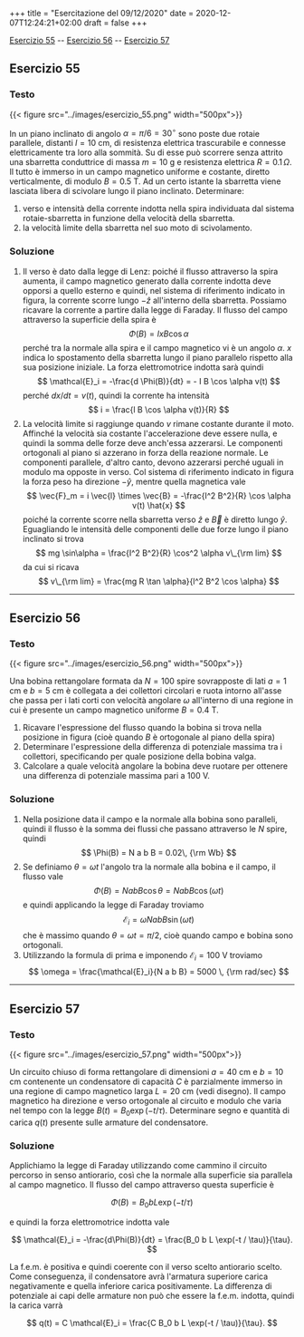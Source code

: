 +++
title = "Esercitazione del 09/12/2020"
date = 2020-12-07T12:24:21+02:00
draft = false
+++

[Esercizio 55](#esercizio-55) -- [Esercizio 56](#esercizio-56) -- [Esercizio 57](#esercizio-57)

## Esercizio 55 

### Testo

{{< figure src="../images/esercizio_55.png" width="500px">}}

In un piano inclinato di angolo $\alpha=\pi / 6 = 30^\circ$ sono poste due rotaie parallele, distanti $l=10$ cm, di resistenza elettrica trascurabile e connesse elettricamente tra loro alla sommità. Su di esse può scorrere senza attrito una sbarretta conduttrice di massa $m=10$ g e resistenza elettrica $R=0.1\, \Omega$. Il tutto è immerso in un campo magnetico uniforme e costante, diretto verticalmente, di modulo $B=0.5$ T. Ad un certo istante la sbarretta viene lasciata libera di scivolare lungo il piano inclinato. Determinare:

1. verso e intensità della corrente indotta nella spira individuata dal sistema rotaie-sbarretta in funzione della velocità della sbarretta.
2. la velocità limite della sbarretta nel suo moto di scivolamento.

### Soluzione

1. Il verso è dato dalla legge di Lenz: poiché il flusso attraverso la spira aumenta, il campo magnetico generato dalla corrente indotta deve opporsi a quello esterno e quindi, nel sistema di riferimento indicato in figura, la corrente scorre lungo $-\hat{z}$ all'interno della sbarretta. Possiamo ricavare la corrente a partire dalla legge di Faraday. Il flusso del campo attraverso la superficie della spira è
$$
\Phi(B) = l x B \cos \alpha
$$
perché tra la normale alla spira e il campo magnetico vi è un angolo $\alpha$. $x$ indica lo spostamento della sbarretta lungo il piano parallelo rispetto alla sua posizione iniziale. La forza elettromotrice indotta sarà quindi
$$
\mathcal{E}_i = -\frac{d \Phi(B)}{dt} = - I B \cos \alpha v(t)
$$
perché $dx / dt = v(t)$, quindi la corrente ha intensità
$$
i = \frac{l B \cos \alpha v(t)}{R}
$$
2. La velocità limite si raggiunge quando $v$ rimane costante durante il moto. Affinché la velocità sia costante l'accelerazione deve essere nulla, e quindi la somma delle forze deve anch'essa azzerarsi. Le componenti ortogonali al piano si azzerano in forza della reazione normale. Le componenti parallele, d'altro canto, devono azzerarsi perché uguali in modulo ma opposte in verso. Col sistema di riferimento indicato in figura la forza peso ha direzione $-\hat{y}$, mentre quella magnetica vale 
$$
\vec{F}_m = i \vec{l} \times \vec{B} = -\frac{I^2 B^2}{R} \cos \alpha v(t) \hat{x}
$$
poiché la corrente scorre nella sbarretta verso $\hat{z}$ e $\vec{B}$ è diretto lungo $\hat{y}$. Eguagliando le intensità delle componenti delle due forze lungo il piano inclinato si trova
$$
mg \sin\alpha = \frac{I^2 B^2}{R} \cos^2 \alpha v\_{\rm lim}
$$
da cui si ricava
$$
v\_{\rm lim} = \frac{mg R \tan \alpha}{l^2 B^2 \cos \alpha}
$$

---

## Esercizio 56

### Testo

{{< figure src="../images/esercizio_56.png" width="500px">}}

Una bobina rettangolare formata da $N = 100$ spire sovrapposte di lati $a = 1$ cm e $b = 5$ cm è collegata a dei collettori circolari e ruota intorno all'asse che passa per i lati corti con velocità angolare $\omega$ all'interno di una regione in cui è presente un campo magnetico uniforme $B = 0.4$ T. 

1. Ricavare l'espressione del flusso quando la bobina si trova nella posizione in figura (cioè quando $B$ è ortogonale al piano della spira) 
2. Determinare l'espressione della differenza di potenziale massima tra i collettori, specificando per quale posizione della bobina valga.
3. Calcolare a quale velocità angolare la bobina deve ruotare per ottenere una differenza di potenziale massima pari a 100 V.

### Soluzione

1. Nella posizione data il campo e la normale alla bobina sono paralleli, quindi il flusso è la somma dei flussi che passano attraverso le $N$ spire, quindi
$$
\Phi(B) = N a b B = 0.02\, {\rm Wb}
$$
2. Se definiamo $\theta = \omega t$ l'angolo tra la normale alla bobina e il campo, il flusso vale
$$
\Phi(B) = N a b B \cos \theta = N a b B \cos (\omega t)
$$
e quindi applicando la legge di Faraday troviamo
$$
\mathcal{E}_i = \omega N a b B \sin(\omega t)
$$
che è massimo quando $\theta = \omega t = \pi / 2$, cioè quando campo e bobina sono ortogonali.
3. Utilizzando la formula di prima e imponendo $\mathcal{E}_i = 100$ V troviamo
$$
\omega = \frac{\mathcal{E}_i}{N a b B} = 5000 \, {\rm rad/sec}
$$

---

## Esercizio 57

### Testo

{{< figure src="../images/esercizio_57.png" width="500px">}}

Un circuito chiuso di forma rettangolare di dimensioni $a = 40$ cm e $b = 10$ cm contenente un condensatore di capacità $C$  è parzialmente immerso in una regione di campo magnetico larga $L = 20$ cm (vedi disegno). Il campo magnetico ha direzione e verso ortogonale al circuito e modulo che varia nel tempo con la legge $B(t) = B_0 \exp(-t / \tau)$.  Determinare segno e quantità di carica $q(t)$ presente sulle armature del condensatore.

### Soluzione

Applichiamo la legge di Faraday utilizzando come cammino il circuito percorso in senso antiorario, così che la normale alla superficie sia parallela al campo magnetico. Il flusso del campo attraverso questa superficie è

$$
\Phi(B) = B_0 b L \exp(-t / \tau)
$$

e quindi la forza elettromotrice indotta vale

$$
\mathcal{E}_i = -\frac{d\Phi(B)}{dt} = \frac{B_0 b L \exp(-t / \tau)}{\tau}.
$$

La f.e.m. è positiva e quindi coerente con il verso scelto antiorario scelto. Come conseguenza, il condensatore avrà l'armatura superiore carica negativamente e quella inferiore carica positivamente. La differenza di potenziale ai capi delle armature non può che essere la f.e.m. indotta, quindi la carica varrà

$$
q(t) = C \mathcal{E}_i = \frac{C B_0 b L \exp(-t / \tau)}{\tau}.
$$
